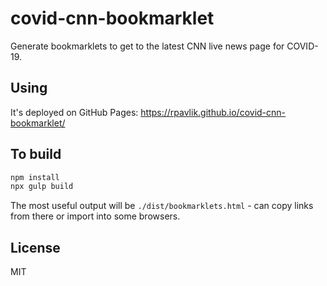 # covid-cnn-bookmarklet

Generate bookmarklets to get to the latest CNN live news page for COVID-19.

## Using

It's deployed on GitHub Pages: <https://rpavlik.github.io/covid-cnn-bookmarklet/>

## To build

```sh
npm install
npx gulp build
```

The most useful output will be `./dist/bookmarklets.html` - can copy links from there or import into some browsers.

## License

MIT
